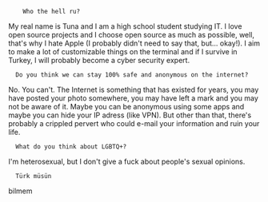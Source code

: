         Who the hell ru?
 My real name is Tuna and I am a high school student studying IT. I love open source projects and I choose open source as much as possible, well, that's why I hate Apple (I probably didn't need to say that, but... okay!). I aim to make a lot of customizable things on the terminal and if I survive in Turkey, I will probably become a cyber security expert.
  
      Do you think we can stay 100% safe and anonymous on the internet?
 No. You can't. The Internet is something that has existed for years, you may have posted your photo somewhere, you may have left a mark and you may not be aware of it. Maybe you can be anonymous using some apps and maybe you can hide your IP adress (like VPN). But other than that, there's probably a crippled pervert who could e-mail your information and ruin your life.
 
      What do you think about LGBTQ+?
      
I'm heterosexual, but I don't give a fuck about people's sexual opinions.


      Türk müsün 
bilmem
